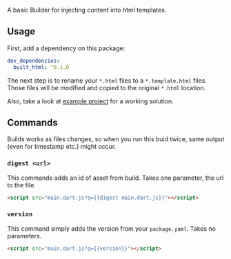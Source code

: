 A basic Builder for injecting content into html templates.

## Usage

First, add a dependency on this package:

```yaml
dev_dependencies:
  built_html: ^0.1.0
```

The next step is to rename your `*.html` files to a `*.template.html` files. Those files will be modified and copied to the original `*.html` location.

Also, take a look at [example project](example/) for a working solution.

## Commands

Builds works as files changes, so when you run this buid twice, same output (even for timestamp etc.) might occur.

### `digest <url>`

This commands adds an id of asset from build. Takes one parameter, the url to the file.

```html
<script src="main.dart.js?q={{digest main.dart.js}}"></script>
```

### `version`

This command simply adds the version from your `package.yaml`. Takes no parameters.

```html
<script src="main.dart.js?q={{version}}"></script>
```
